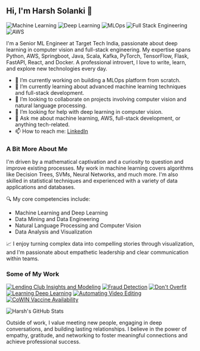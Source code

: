 ## Hi, I'm Harsh Solanki 👋

![Machine Learning](https://img.shields.io/badge/Machine_Learning-informational?style=flat&logo=Python&logoColor=white&color=2bbc8a)
![Deep Learning](https://img.shields.io/badge/Deep_Learning-informational?style=flat&logo=TensorFlow&logoColor=white&color=2bbc8a)
![MLOps](https://img.shields.io/badge/MLOps-informational?style=flat&logo=GitHub-Actions&logoColor=white&color=2bbc8a)
![Full Stack Engineering](https://img.shields.io/badge/Full_Stack-informational?style=flat&logo=React&logoColor=white&color=2bbc8a)
![AWS](https://img.shields.io/badge/AWS-informational?style=flat&logo=Amazon-AWS&logoColor=white&color=2bbc8a)

I'm a Senior ML Engineer at Target Tech India, passionate about deep learning in computer vision and full-stack engineering. My expertise spans Python, AWS, Springboot, Java, Scala, Kafka, PyTorch, TensorFlow, Flask, FastAPI, React, and Docker. A professional introvert, I love to write, learn, and explore new technologies every day.

- 🔭 I’m currently working on building a MLOps platform from scratch.
- 🌱 I’m currently learning about advanced machine learning techniques and full-stack development.
- 👯 I’m looking to collaborate on projects involving computer vision and natural language processing.
- 🤔 I’m looking for help with deep learning in computer vision.
- 💬 Ask me about machine learning, AWS, full-stack development, or anything tech-related.
- 📫 How to reach me: [LinkedIn](https://www.linkedin.com/in/solankiharsh/)

### A Bit More About Me

I'm driven by a mathematical captivation and a curiosity to question and improve existing processes. My work in machine learning covers algorithms like Decision Trees, SVMs, Neural Networks, and much more. I'm also skilled in statistical techniques and experienced with a variety of data applications and databases.

🔍 My core competencies include:
- Machine Learning and Deep Learning
- Data Mining and Data Engineering
- Natural Language Processing and Computer Vision
- Data Analysis and Visualization

📈 I enjoy turning complex data into compelling stories through visualization, and I'm passionate about empathetic leadership and clear communication within teams.

### Some of My Work

[![Lending Club Insights and Modeling](https://github-readme-stats.vercel.app/api/pin/?username=solankiharsh&repo=Lending_Club_Insights_and_Modeling)](https://github.com/solankiharsh/Lending_Club_Insights_and_Modeling)
[![Fraud Detection](https://github-readme-stats.vercel.app/api/pin/?username=solankiharsh&repo=Fraud_Detection)](https://github.com/solankiharsh/Fraud_Detection)
[![Don't Overfit](https://github-readme-stats.vercel.app/api/pin/?username=solankiharsh&repo=Dont_Overfit)](https://github.com/solankiharsh/Dont_Overfit)
[![Learning Deep Learning](https://github-readme-stats.vercel.app/api/pin/?username=solankiharsh&repo=learning_deeplearning)](https://github.com/solankiharsh/learning_deeplearning)
[![Automating Video Editing](https://github-readme-stats.vercel.app/api/pin/?username=solankiharsh&repo=Automating-video-editing)](https://github.com/solankiharsh/Automating-video-editing)
[![CoWIN Vaccine Availability](https://github-readme-stats.vercel.app/api/pin/?username=solankiharsh&repo=cowin_vaccine_availability)](https://github.com/solankiharsh/cowin_vaccine_availability)


![Harsh's GitHub Stats](https://github-readme-stats.vercel.app/api?username=solankiharsh&show_icons=true&theme=radical)

Outside of work, I value meeting new people, engaging in deep conversations, and building lasting relationships. I believe in the power of empathy, gratitude, and networking to foster meaningful connections and achieve professional success.

